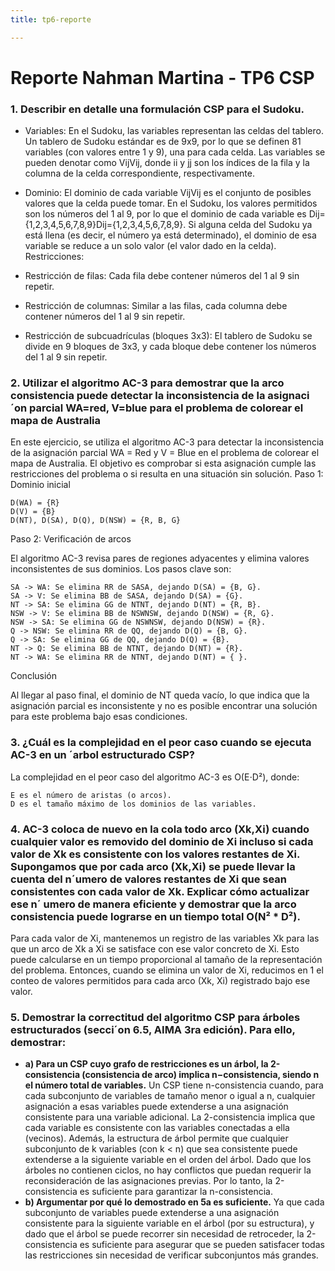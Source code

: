 ```yaml
---
title: tp6-reporte

---
```


# Reporte Nahman Martina - TP6 CSP

### 1. Describir en detalle una formulación CSP para el Sudoku.

* Variables:
En el Sudoku, las variables representan las celdas del tablero. Un tablero de Sudoku estándar es de 9x9, por lo que se definen 81 variables (con valores entre 1 y 9), una para cada celda. Las variables se pueden denotar como VijVij, donde ii y jj son los índices de la fila y la columna de la celda correspondiente, respectivamente.
* Dominio:
El dominio de cada variable VijVij es el conjunto de posibles valores que la celda puede tomar. En el Sudoku, los valores permitidos son los números del 1 al 9, por lo que el dominio de cada variable es Dij={1,2,3,4,5,6,7,8,9}Dij={1,2,3,4,5,6,7,8,9}.
Si alguna celda del Sudoku ya está llena (es decir, el número ya está determinado), el dominio de esa variable se reduce a un solo valor (el valor dado en la celda).
 Restricciones:

* Restricción de filas:
Cada fila debe contener números del 1 al 9 sin repetir.

* Restricción de columnas: 
Similar a las filas, cada columna debe contener números del 1 al 9 sin repetir.

* Restricción de subcuadrículas (bloques 3x3):
El tablero de Sudoku se divide en 9 bloques de 3x3, y cada bloque debe contener los números del 1 al 9 sin repetir. 

### 2. Utilizar el algoritmo AC-3 para demostrar que la arco consistencia puede detectar la inconsistencia de la asignaci´on parcial WA=red, V=blue para el problema de colorear el mapa de Australia


En este ejercicio, se utiliza el algoritmo AC-3 para detectar la inconsistencia de la asignación parcial WA = Red y V = Blue en el problema de colorear el mapa de Australia. El objetivo es comprobar si esta asignación cumple las restricciones del problema o si resulta en una situación sin solución.
Paso 1: Dominio inicial

    D(WA) = {R}
    D(V) = {B}
    D(NT), D(SA), D(Q), D(NSW) = {R, B, G}

Paso 2: Verificación de arcos

El algoritmo AC-3 revisa pares de regiones adyacentes y elimina valores inconsistentes de sus dominios. Los pasos clave son:

    SA -> WA: Se elimina RR de SASA, dejando D(SA) = {B, G}.
    SA -> V: Se elimina BB de SASA, dejando D(SA) = {G}.
    NT -> SA: Se elimina GG de NTNT, dejando D(NT) = {R, B}.
    NSW -> V: Se elimina BB de NSWNSW, dejando D(NSW) = {R, G}.
    NSW -> SA: Se elimina GG de NSWNSW, dejando D(NSW) = {R}.
    Q -> NSW: Se elimina RR de QQ, dejando D(Q) = {B, G}.
    Q -> SA: Se elimina GG de QQ, dejando D(Q) = {B}.
    NT -> Q: Se elimina BB de NTNT, dejando D(NT) = {R}.
    NT -> WA: Se elimina RR de NTNT, dejando D(NT) = { }.

Conclusión

Al llegar al paso final, el dominio de NT queda vacío, lo que indica que la asignación parcial es inconsistente y no es posible encontrar una solución para este problema bajo esas condiciones.

### 3. ¿Cuál es la complejidad en el peor caso cuando se ejecuta AC-3 en un ´arbol estructurado CSP?

La complejidad en el peor caso del algoritmo AC-3 es O(E⋅D²), donde:

    E es el número de aristas (o arcos).
    D es el tamaño máximo de los dominios de las variables.
    
### 4. AC-3 coloca de nuevo en la cola todo arco (Xk,Xi) cuando cualquier valor es removido del dominio de Xi incluso si cada valor de Xk es consistente con los valores restantes de Xi. Supongamos que por cada arco (Xk,Xi) se puede llevar la cuenta del n´umero de valores restantes de Xi que sean consistentes con cada valor de Xk. Explicar cómo actualizar ese n´ umero de manera eficiente y demostrar que la arco consistencia puede lograrse en un tiempo total O(N² * D²).
Para cada valor de Xi, mantenemos un registro de las variables Xk para las que un arco de Xk a Xi se satisface con ese valor concreto de Xi. Esto puede calcularse en un tiempo proporcional al tamaño de la representación del problema. Entonces, cuando se elimina un valor de Xi, reducimos en 1 el conteo de valores permitidos para cada arco (Xk, Xi) registrado bajo ese valor.
### 5. Demostrar la correctitud del algoritmo CSP para árboles estructurados (secci´on 6.5, AIMA 3ra edición). Para ello, demostrar: 
* **a) Para un CSP cuyo grafo de restricciones es un árbol, la 2-consistencia (consistencia de arco) implica n−consistencia, siendo n el número total de variables.**
Un CSP tiene n-consistencia cuando, para cada subconjunto de variables de tamaño menor o igual a n, cualquier asignación a esas variables puede extenderse a una asignación consistente para una variable adicional. La 2-consistencia implica que cada variable es consistente con las variables conectadas a ella (vecinos). Además, la estructura de árbol permite que cualquier subconjunto de k variables (con k < n) que sea consistente puede extenderse a la siguiente variable en el orden del árbol.
Dado que los árboles no contienen ciclos, no hay conflictos que puedan requerir la reconsideración de las asignaciones previas. Por lo tanto, la 2-consistencia es suficiente para garantizar la n-consistencia.
* **b) Argumentar por qué lo demostrado en 5a es suficiente.**
Ya que cada subconjunto de variables puede extenderse a una asignación consistente para la siguiente variable en el árbol (por su estructura), y dado que el árbol se puede recorrer sin necesidad de retroceder, la 2-consistencia es suficiente para asegurar que se pueden satisfacer todas las restricciones sin necesidad de verificar subconjuntos más grandes.
